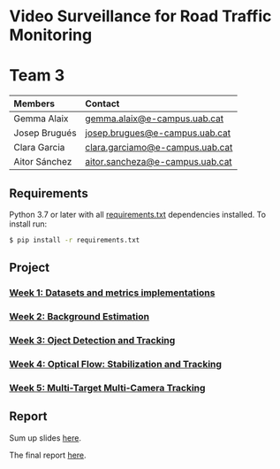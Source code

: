 # Video Surveillance for Road Traffic Monitoring

# Team 3

| Members | Contact |
| :---         |   :---    | 
| Gemma Alaix   | gemma.alaix@e-campus.uab.cat | 
| Josep Brugués    | josep.brugues@e-campus.uab.cat  |
| Clara Garcia    | clara.garciamo@e-campus.uab.cat  |
| Aitor Sánchez | aitor.sancheza@e-campus.uab.cat |

## Requirements

Python 3.7 or later with all [requirements.txt](https://https://github.com/mcv-m6-video/mcv-m6-2021-team3/blob/main/requirements.txt) dependencies installed. To install run:
```bash
$ pip install -r requirements.txt
```

## Project

### [Week 1: Datasets and metrics implementations](https://github.com/mcv-m6-video/mcv-m6-2021-team3/tree/main/Week1)

### [Week 2: Background Estimation](https://github.com/mcv-m6-video/mcv-m6-2021-team3/tree/main/Week2)

### [Week 3: Oject Detection and Tracking](https://github.com/mcv-m6-video/mcv-m6-2021-team3/tree/main/Week3)

### [Week 4: Optical Flow: Stabilization and Tracking](https://github.com/mcv-m6-video/mcv-m6-2021-team3/tree/main/Week4)

### [Week 5: Multi-Target Multi-Camera Tracking](https://github.com/mcv-m6-video/mcv-m6-2021-team3/blob/main/Week5)

## Report 
Sum up slides [here](https://github.com/mcv-m6-video/mcv-m6-2021-team3/blob/1cb6c8ea16e51618c0bbf8a53c3dd27f417ac8fa/G3%20-%20Final%20Presentation.pdf).

The final report [here](https://github.com/mcv-m6-video/mcv-m6-2021-team3/blob/c9f88cd5d132379f80375941c6de585f6b032416/M6_G3_FinalReport.pdf).
